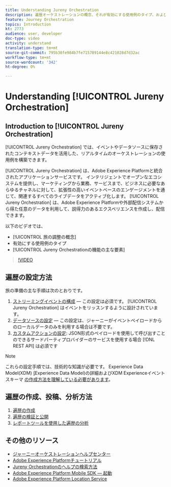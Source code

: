 ```yaml
---
title: Understanding Jureny Orchestration
description: 遍歴オーケストレーションの概念、それが有効にする使用例のタイプ、およびJurney Orchestrationの機能の主な要素を理解します。
feature: Journey Orchestration
topics: Introduction
kt: 2773
audience: user, developer
doc-type: video
activity: understand
translation-type: tm+mt
source-git-commit: 795b30fe984b7fe715789144e8c421028d7d32ac
workflow-type: tm+mt
source-wordcount: '342'
ht-degree: 0%

---
```



# Understanding [!UICONTROL Jureny Orchestration]

## Introduction to [!UICONTROL Jureny Orchestration]

[!UICONTROL Jureny Orchestration] では、イベントやデータソースに保存されたコンテキストデータを活用した、リアルタイムのオーケストレーションの使用例を構築できます。

[!UICONTROL Jureny Orchestration] は、Adobe Experience Platformと統合されたアプリケーションサービスです。 インテリジェントでオープンなエコシステムを提供し、マーケティングから業務、サービスまで、ビジネスに必要なあらゆるチャネルに対して、拡張性の高いイベントベースのエンゲージメントを通じて、関連するすべてのライブデータをアクティブ化します。 [!UICONTROL Jureny Orchestration] は、Adobe Experience Platformや外部配信システムから得た任意のデータを利用して、説得力のあるエクスペリエンスを作成し、配信できます。

以下のビデオでは、

* [!UICONTROL 旅の調整の概念]
* 有効にする使用例のタイプ
* [!UICONTROL Jureny Orchestrationの機能の主な要素]

>[!VIDEO](https://video.tv.adobe.com/v/29307?quality=12)

## 遍歴の設定方法

旅の準備の主な手順は次のとおりです。

1. [ストリーミングイベントの構成](/help/configuring-journey-orchestration/configure-streaming-events.md) — この設定は必須です。 [!UICONTROL Jureny Orchestration] はイベントをリッスンするように設計されています。
2. [データソースの設定](/help/configuring-journey-orchestration/configure-data-sources.md) — この設定は、ジャーニーがイベントペイロードからのローカルデータのみを利用する場合は不要です。
3. [カスタムアクションの設定](/help/configuring-journey-orchestration/configure-actions.md): JSON形式のペイロードを使用して呼び出すことのできるサードパーティプロバイダーのサービスを使用する場合 [!DNL REST API] は必須です

>[!NOTE]
>これらの設定手順では、技術的な知識が必要です。 Experience Data Model(XDM) [(](https://docs.adobe.com/content/help/en/platform-learn/tutorials/schemas/understanding-the-xdm-system-and-experience-data-model.html)Experience Data Model)の詳細およびXDM Experienceイベントスキーマ [の作成方法を理解している必要があります](https://docs.adobe.com/content/help/en/platform-learn/tutorials/schemas/create-your-first-schema-with-out-of-the-box-components.html)。

## 遍歴の作成、投稿、分析方法

1. [遍歴の作成](/help/create-a-journey.md)
2. [遍歴の検証と公開](/help/validate-and-publish-a-journey.md)
3. [レポートツールを使用した遍歴の分析](/help/analyze-a-journey-via-reporting-tools.md)

## その他のリソース

* [ジャーニーオーケストレーションヘルプセンター](https://docs.adobe.com/content/help/en/journeys/using/journey-orchestration-home.html)
* [Adobe Experience Platformチュートリアル](https://docs.adobe.com/content/help/en/platform-learn/tutorials/overview.html)
* [Jureny Orchestrationのヘルプの検索方法](/help/understanding-journey-orchestration.md)
* [Adobe Experience Platform Mobile SDK — 起動](https://docs.adobe.com/content/help/en/core-services-learn/tutorials/launch-mobile/understanding-the-mobile-sdks.html)
* [Adobe Experience Platform Location Service](https://docs.adobe.com/content/help/en/places/using/home.html)
